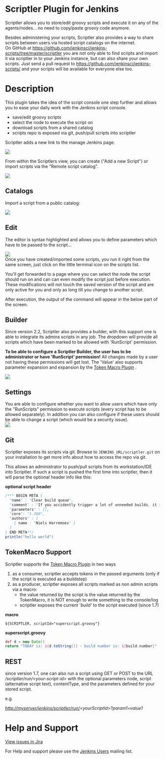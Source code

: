 # Scriptler Plugin for Jenkins

Scriptler allows you to store/edit groovy scripts and execute it on any
of the agents/nodes... no need to copy/paste groovy code anymore.

Besides administering your scripts, Scriptler also provides a way to
share scripts between users via hosted script catalogs on the
internet.  
On GitHub at
<https://github.com/jenkinsci/jenkins-scripts/tree/master/scriptler> you
are not only able to find scripts and import it via scriptler in to your
Jenkins instance, but can also share your own scripts. Just send a pull
request to <https://github.com/jenkinsci/jenkins-scripts/> and your
scripts will be available for everyone else too.

# Description

This plugin takes the idea of the script console one step further and
allows you to ease your daily work with the Jenkins script console.

-   save/edit groovy scripts
-   select the node to execute the script on
-   download scripts from a shared catalog
-   scripts repo is exposed via git, push/pull scripts into scriptler

Scriptler adds a new link to the manage Jenkins page:

![](docs/images/screen-capture-1.gif)

From within the Scriptlers view, you can create ("Add a new Script") or
import scripts via the "Remote script catalog".

![](docs/images/screen-capture-10.jpg)

## Catalogs

Import a script from a public catalog:

![](docs/images/screen-capture-8.jpg)

## Edit

The editor is syntax highlighted and allows you to define parameters
which have to be passed to the script...

![](docs/images/screen-capture-11.jpg)  
Once you have created/imported some scripts, you run it right from the
same screen, just click on the little terminal icon on the scripts list.

You'll get forwarded to a page where you can select the node the script
should run on and can can even modify the script just before execution.
These modifications will not touch the saved version of the script and
are only active for you and only as long till you change to another
script.

After execution, the output of the command will appear in the below part
of the screen.

## Builder

Since version 2.2, Scriptler also provides a builder, with this support
one is able to integrate its admins scripts in any job. The dropdown
will provide all scripts which have been marked to be allowed with
'RunScript' permission.

**To be able to configure a Scriptler Builder, the user has to be
administrator or have 'RunScript' permission!** All changes made by a
user not having these permissions will get lost. The 'Value' also
supports parameter expansion and expansion by the [Token Macro
Plugin](https://wiki.jenkins.io/display/JENKINS/Token+Macro+Plugin) .

![](docs/images/scriptler-builder.jpg)

## Settings

You are able to configure whether you want to allow users which have
only the "RunScripts" permission to execute scripts (every script has to
be allowed separately). In addition you can also configure if these
users should be able to change a script (which would be a security
issue).  
![](docs/images/screen-capture-9.jpg)

## Git

Scriptler exposes its scripts via git. Browse to
`JENKINS_URL/scriptler.git` on your installation to get more info about
how to access the repo via git.

This allows an administrator to push/pull scripts from its
workstation/IDE into Scriptler. If such a script is pushed the first
time into scriptler, then it will parse the optional header info like
this:

**optional script header**

``` groovy
/*** BEGIN META {
  "name" : "Clear build queue",
  "comment" : "If you accidently trigger a lot of unneeded builds, it is useful to be able to <b>cancel</b> them all",
  "parameters" : [],
  "core": "1.300",
  "authors" : [
    { name : "Niels Harremoes" }
  ]
} END META**/
println("hello world")
```

## TokenMacro Support

Scriptler supports the [Token Macro
Plugin](https://wiki.jenkins.io/display/JENKINS/Token+Macro+Plugin) in
two ways

1.  as a consumer, scriptler accepts tokens in the passed arguments
    (only if the script is executed as a buildstep)
2.  as a producer, scriptler exposes all scripts marked as non admin
    scripts via a macro:  
    - the value returned by the script is the value returned by the
    TokenMacro, it is NOT enough to write something to the console/log  
    - scriptler exposes the current '*build'* to the script executed
    (since 1.7)

**macro**

``` 
${SCRIPTLER, scriptId="superscript.groovy"}
```

**superscript.groovy**

``` groovy
def d = new Date()
return "TODAY is: ${d.toString()} - build number is: ${build.number}"
```

## REST

since version 1.7, one can also run a script using GET or POST to the
URL */scriptler/run/\<your-script-id\>* with the optional
parameters node, script (alternative script text), contentType, and the
parameters defined for your stored script.

e.g.

*<http://myserver/jenkins/scriptler/run/>\<yourScriptId\>?param1=value1*

# Help and Support

[View issues in
Jira](http://issues.jenkins-ci.org/secure/IssueNavigator.jspa?reset=true&jqlQuery=project%20=%20JENKINS%20AND%20status%20in%20%28Open,%20%22In%20Progress%22,%20Reopened%29%20AND%20component%20=%20%27scriptler-plugin%27&src=confmacro)

For Help and support please use the [Jenkins
Users](http://jenkins-ci.org/content/mailing-lists) mailing list.

